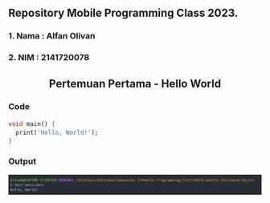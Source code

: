 ## Repository Mobile Programming Class 2023.

### 1. Nama : Alfan Olivan

### 2. NIM : 2141720078

<div align="center">
  <h2>Pertemuan Pertama - Hello World</h2>
</div>

### Code

```dart
void main() {
  print('Hello, World!');
}
```

### Output

![Output!](/week-01/docs/img-01.png "Output")
